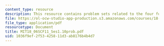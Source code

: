 ```yaml
---
content_type: resource
description: This resource contains problem sets related to the four fundamental subspaces.
file: https://ol-ocw-studio-app-production.s3.amazonaws.com/courses/18-06sc-linear-algebra-fall-2011/1036f9ef2f53425811d3ab8176b4b4d7_MIT18_06SCF11_Ses1.10prob.pdf
file_type: application/pdf
resourcetype: Document
title: MIT18_06SCF11_Ses1.10prob.pdf
uid: 1036f9ef-2f53-4258-11d3-ab8176b4b4d7
---
```

